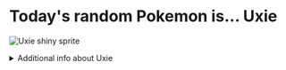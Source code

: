 # Today's random Pokemon is... Uxie

![Uxie shiny sprite](https://raw.githubusercontent.com/PokeAPI/sprites/master/sprites/pokemon/shiny/480.png)

<details>
<summary>Additional info about Uxie</summary>

| srpite type | image |
|------|------|
| back_default | ![Uxie back_default sprite](https://raw.githubusercontent.com/PokeAPI/sprites/master/sprites/pokemon/back/480.png) |
| back_shiny | ![Uxie back_shiny sprite](https://raw.githubusercontent.com/PokeAPI/sprites/master/sprites/pokemon/back/shiny/480.png) |
| front_default | ![Uxie front_default sprite](https://raw.githubusercontent.com/PokeAPI/sprites/master/sprites/pokemon/480.png) | </details>